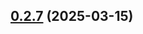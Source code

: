 ## [0.2.7](https://github.com/adepanges/teamretro-mcp-server/compare/v0.2.7-alpha.1...v0.2.7) (2025-03-15)



